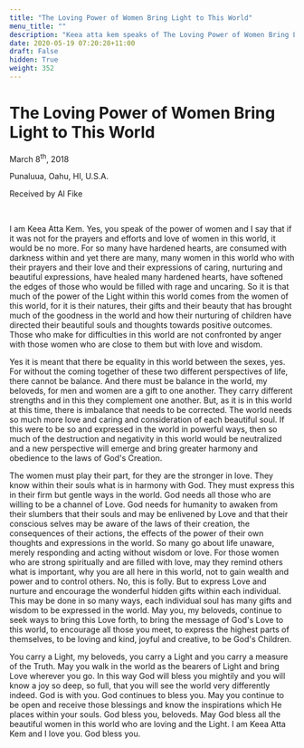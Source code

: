 ```yaml
---
title: "The Loving Power of Women Bring Light to This World"
menu_title: ""
description: "Keea atta kem speaks of The Loving Power of Women Bring Light to This World"
date: 2020-05-19 07:20:28+11:00
draft: False
hidden: True
weight: 352
---
```

# The Loving Power of Women Bring Light to This World

March 8<sup>th</sup>, 2018

Punaluua, Oahu, HI, U.S.A.

Received by Al Fike

 

I am Keea Atta Kem. Yes, you speak of the power of women and I say that if it was not for the prayers and efforts and love of women in this world, it would be no more. For so many have hardened hearts, are consumed with darkness within and yet there are many, many women in this world who with their prayers and their love and their expressions of caring, nurturing and beautiful expressions, have healed many hardened hearts, have softened the edges of those who would be filled with rage and uncaring. So it is that much of the power of the Light within this world comes from the women of this world, for it is their natures, their gifts and their beauty that has brought much of the goodness in the world and how their nurturing of children have directed their beautiful souls and thoughts towards positive outcomes. Those who make for difficulties in this world are not confronted by anger with those women who are close to them but with love and wisdom.

Yes it is meant that there be equality in this world between the sexes, yes. For without the coming together of these two different perspectives of life, there cannot be balance. And there must be balance in the world, my beloveds, for men and women are a gift to one another. They carry different strengths and in this they complement one another. But, as it is in this world at this time, there is imbalance that needs to be corrected. The world needs so much more love and caring and consideration of each beautiful soul. If this were to be so and expressed in the world in powerful ways, then so much of the destruction and negativity in this world would be neutralized and a new perspective will emerge and bring greater harmony and obedience to the laws of God's Creation.

The women must play their part, for they are the stronger in love. They know within their souls what is in harmony with God. They must express this in their firm but gentle ways in the world. God needs all those who are willing to be a channel of Love. God needs for humanity to awaken from their slumbers that their souls and may be enlivened by Love and that their conscious selves may be aware of the laws of their creation, the consequences of their actions, the effects of the power of their own thoughts and expressions in the world. So many go about life unaware, merely responding and acting without wisdom or love. For those women who are strong spiritually and are filled with love, may they remind others what is important, why you are all here in this world, not to gain wealth and power and to control others. No, this is folly. But to express Love and nurture and encourage the wonderful hidden gifts within each individual. This may be done in so many ways, each individual soul has many gifts and wisdom to be expressed in the world. May you, my beloveds, continue to seek ways to bring this Love forth, to bring the message of God's Love to this world, to encourage all those you meet, to express the highest parts of themselves, to be loving and kind, joyful and creative, to be God's Children.

You carry a Light, my beloveds, you carry a Light and you carry a measure of the Truth. May you walk in the world as the bearers of Light and bring Love wherever you go. In this way God will bless you mightily and you will know a joy so deep, so full, that you will see the world very differently indeed. God is with you. God continues to bless you. May you continue to be open and receive those blessings and know the inspirations which He places within your souls. God bless you, beloveds. May God bless all the beautiful women in this world who are loving and the Light. I am Keea Atta Kem and I love you. God bless you.
